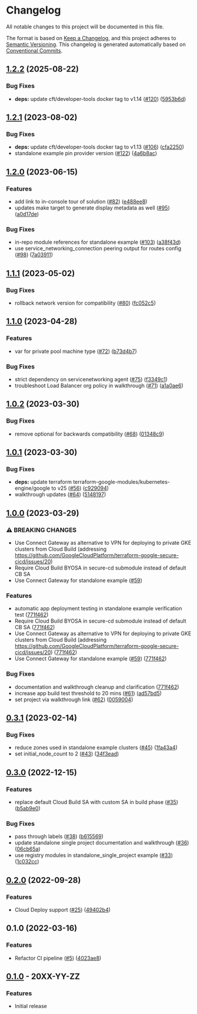 # Changelog

All notable changes to this project will be documented in this file.

The format is based on
[Keep a Changelog](https://keepachangelog.com/en/1.0.0/),
and this project adheres to
[Semantic Versioning](https://semver.org/spec/v2.0.0.html).
This changelog is generated automatically based on [Conventional Commits](https://www.conventionalcommits.org/en/v1.0.0/).

## [1.2.2](https://github.com/GoogleCloudPlatform/terraform-google-secure-cicd/compare/v1.2.1...v1.2.2) (2025-08-22)


### Bug Fixes

* **deps:** update cft/developer-tools docker tag to v1.14 ([#120](https://github.com/GoogleCloudPlatform/terraform-google-secure-cicd/issues/120)) ([5953b6d](https://github.com/GoogleCloudPlatform/terraform-google-secure-cicd/commit/5953b6d0a54d95363a9a854d96763472b51752ba))

## [1.2.1](https://github.com/GoogleCloudPlatform/terraform-google-secure-cicd/compare/v1.2.0...v1.2.1) (2023-08-02)


### Bug Fixes

* **deps:** update cft/developer-tools docker tag to v1.13 ([#106](https://github.com/GoogleCloudPlatform/terraform-google-secure-cicd/issues/106)) ([cfa2250](https://github.com/GoogleCloudPlatform/terraform-google-secure-cicd/commit/cfa22506c6af0c7df4c33ac6f073298248dc4dbd))
* standalone example pin provider version ([#122](https://github.com/GoogleCloudPlatform/terraform-google-secure-cicd/issues/122)) ([4a6b8ac](https://github.com/GoogleCloudPlatform/terraform-google-secure-cicd/commit/4a6b8ac7969954986fbf97c31e74ab25e92ced75))

## [1.2.0](https://github.com/GoogleCloudPlatform/terraform-google-secure-cicd/compare/v1.1.1...v1.2.0) (2023-06-15)


### Features

* add link to in-console tour of solution ([#82](https://github.com/GoogleCloudPlatform/terraform-google-secure-cicd/issues/82)) ([e488ee8](https://github.com/GoogleCloudPlatform/terraform-google-secure-cicd/commit/e488ee80b315dfd1d4786c735638d449901949b5))
* updates make target to generate display metadata as well ([#95](https://github.com/GoogleCloudPlatform/terraform-google-secure-cicd/issues/95)) ([a0d17de](https://github.com/GoogleCloudPlatform/terraform-google-secure-cicd/commit/a0d17de25648890d3104c2a32d7293a8d6114cc1))


### Bug Fixes

* in-repo module references for standalone example ([#103](https://github.com/GoogleCloudPlatform/terraform-google-secure-cicd/issues/103)) ([a38f43d](https://github.com/GoogleCloudPlatform/terraform-google-secure-cicd/commit/a38f43d01fb838abcbc48d7e1e9492635ca42f43))
* use service_networking_connection peering output for routes config ([#98](https://github.com/GoogleCloudPlatform/terraform-google-secure-cicd/issues/98)) ([7a03911](https://github.com/GoogleCloudPlatform/terraform-google-secure-cicd/commit/7a03911abc19c16579bf0e2c68bee347eece0f1f))

## [1.1.1](https://github.com/GoogleCloudPlatform/terraform-google-secure-cicd/compare/v1.1.0...v1.1.1) (2023-05-02)


### Bug Fixes

* rollback network version for compatibility ([#80](https://github.com/GoogleCloudPlatform/terraform-google-secure-cicd/issues/80)) ([fc052c5](https://github.com/GoogleCloudPlatform/terraform-google-secure-cicd/commit/fc052c578d43b9ac8d3163e6b5c8350712d45ec7))

## [1.1.0](https://github.com/GoogleCloudPlatform/terraform-google-secure-cicd/compare/v1.0.2...v1.1.0) (2023-04-28)


### Features

* var for private pool machine type ([#72](https://github.com/GoogleCloudPlatform/terraform-google-secure-cicd/issues/72)) ([b73d4b7](https://github.com/GoogleCloudPlatform/terraform-google-secure-cicd/commit/b73d4b783b68348c344c17569fb99b61d9422c55))


### Bug Fixes

* strict dependency on servicenetworking agent ([#75](https://github.com/GoogleCloudPlatform/terraform-google-secure-cicd/issues/75)) ([f3349c1](https://github.com/GoogleCloudPlatform/terraform-google-secure-cicd/commit/f3349c1b9dd43c5658cd43c6afb88c7dfa578bad))
* troubleshoot Load Balancer org policy in walkthrough ([#71](https://github.com/GoogleCloudPlatform/terraform-google-secure-cicd/issues/71)) ([a1a0ae6](https://github.com/GoogleCloudPlatform/terraform-google-secure-cicd/commit/a1a0ae66a84482ddc3322db2ba2f5b93b7b90f46))

## [1.0.2](https://github.com/GoogleCloudPlatform/terraform-google-secure-cicd/compare/v1.0.1...v1.0.2) (2023-03-30)


### Bug Fixes

* remove optional for backwards compatibility ([#68](https://github.com/GoogleCloudPlatform/terraform-google-secure-cicd/issues/68)) ([01348c9](https://github.com/GoogleCloudPlatform/terraform-google-secure-cicd/commit/01348c9c145252b6bb040c39cb3104db7965e884))

## [1.0.1](https://github.com/GoogleCloudPlatform/terraform-google-secure-cicd/compare/v1.0.0...v1.0.1) (2023-03-30)


### Bug Fixes

* **deps:** update terraform terraform-google-modules/kubernetes-engine/google to v25 ([#56](https://github.com/GoogleCloudPlatform/terraform-google-secure-cicd/issues/56)) ([c929094](https://github.com/GoogleCloudPlatform/terraform-google-secure-cicd/commit/c92909422ac235363b7b6d4c49e28b9ce282211f))
* walkthrough updates ([#64](https://github.com/GoogleCloudPlatform/terraform-google-secure-cicd/issues/64)) ([5148197](https://github.com/GoogleCloudPlatform/terraform-google-secure-cicd/commit/5148197fcd19b95690f93db76001a9215866ee72))

## [1.0.0](https://github.com/GoogleCloudPlatform/terraform-google-secure-cicd/compare/v0.3.1...v1.0.0) (2023-03-29)


### ⚠ BREAKING CHANGES

* Use Connect Gateway as alternative to VPN for deploying to private GKE clusters from Cloud Build (addressing https://github.com/GoogleCloudPlatform/terraform-google-secure-cicd/issues/20)
* Require Cloud Build BYOSA in secure-cd submodule instead of default CB SA
* Use Connect Gateway for standalone example ([#59](https://github.com/GoogleCloudPlatform/terraform-google-secure-cicd/issues/59))

### Features

* automatic app deployment testing in standalone example verification test ([771f462](https://github.com/GoogleCloudPlatform/terraform-google-secure-cicd/commit/771f462ca788d02a284fbaf58dc2cd4072b355a2))
* Require Cloud Build BYOSA in secure-cd submodule instead of default CB SA ([771f462](https://github.com/GoogleCloudPlatform/terraform-google-secure-cicd/commit/771f462ca788d02a284fbaf58dc2cd4072b355a2))
* Use Connect Gateway as alternative to VPN for deploying to private GKE clusters from Cloud Build (addressing https://github.com/GoogleCloudPlatform/terraform-google-secure-cicd/issues/20) ([771f462](https://github.com/GoogleCloudPlatform/terraform-google-secure-cicd/commit/771f462ca788d02a284fbaf58dc2cd4072b355a2))
* Use Connect Gateway for standalone example ([#59](https://github.com/GoogleCloudPlatform/terraform-google-secure-cicd/issues/59)) ([771f462](https://github.com/GoogleCloudPlatform/terraform-google-secure-cicd/commit/771f462ca788d02a284fbaf58dc2cd4072b355a2))


### Bug Fixes

* documentation and walkthrough cleanup and clarification ([771f462](https://github.com/GoogleCloudPlatform/terraform-google-secure-cicd/commit/771f462ca788d02a284fbaf58dc2cd4072b355a2))
* increase app build test threshold to 20 mins ([#61](https://github.com/GoogleCloudPlatform/terraform-google-secure-cicd/issues/61)) ([ad57bd5](https://github.com/GoogleCloudPlatform/terraform-google-secure-cicd/commit/ad57bd5d87d588ab9341ddf7b8d7983dca4b70f0))
* set project via walkthrough link ([#62](https://github.com/GoogleCloudPlatform/terraform-google-secure-cicd/issues/62)) ([0059004](https://github.com/GoogleCloudPlatform/terraform-google-secure-cicd/commit/0059004aa17a9badca13d33ec15be875eb010a39))

## [0.3.1](https://github.com/GoogleCloudPlatform/terraform-google-secure-cicd/compare/v0.3.0...v0.3.1) (2023-02-14)


### Bug Fixes

* reduce zones used in standalone example clusters ([#45](https://github.com/GoogleCloudPlatform/terraform-google-secure-cicd/issues/45)) ([1fa43a4](https://github.com/GoogleCloudPlatform/terraform-google-secure-cicd/commit/1fa43a46d2a3ed4fd86c30b65f75df7ddeb4cbab))
* set initial_node_count to 2 ([#43](https://github.com/GoogleCloudPlatform/terraform-google-secure-cicd/issues/43)) ([34f3ead](https://github.com/GoogleCloudPlatform/terraform-google-secure-cicd/commit/34f3ead0b533e9a8c340f51b1dd7e2ad92808cbd))

## [0.3.0](https://github.com/GoogleCloudPlatform/terraform-google-secure-cicd/compare/v0.2.0...v0.3.0) (2022-12-15)


### Features

* replace default Cloud Build SA with custom SA in build phase ([#35](https://github.com/GoogleCloudPlatform/terraform-google-secure-cicd/issues/35)) ([b5ab9e0](https://github.com/GoogleCloudPlatform/terraform-google-secure-cicd/commit/b5ab9e024b901726df06a3539fa29e49e023f4e5))


### Bug Fixes

* pass through labels ([#38](https://github.com/GoogleCloudPlatform/terraform-google-secure-cicd/issues/38)) ([b615569](https://github.com/GoogleCloudPlatform/terraform-google-secure-cicd/commit/b615569d4334f80b7836bf8b5aabae7be2d9a76d))
* update standalone single project documentation and walkthrough ([#36](https://github.com/GoogleCloudPlatform/terraform-google-secure-cicd/issues/36)) ([06cb65a](https://github.com/GoogleCloudPlatform/terraform-google-secure-cicd/commit/06cb65aa994656b5decbb88671bc5cbbade51ab4))
* use registry modules in standalone_single_project example ([#33](https://github.com/GoogleCloudPlatform/terraform-google-secure-cicd/issues/33)) ([1c032cc](https://github.com/GoogleCloudPlatform/terraform-google-secure-cicd/commit/1c032ccd6954e4d8e8c584efd296f95b5a06e799))

## [0.2.0](https://github.com/GoogleCloudPlatform/terraform-google-secure-cicd/compare/v0.1.0...v0.2.0) (2022-09-28)


### Features

* Cloud Deploy support ([#25](https://github.com/GoogleCloudPlatform/terraform-google-secure-cicd/issues/25)) ([49402b4](https://github.com/GoogleCloudPlatform/terraform-google-secure-cicd/commit/49402b46010b20e3afcaeec200cc2b64db409d01))

## 0.1.0 (2022-03-16)


### Features

* Refactor CI pipeline ([#5](https://github.com/GoogleCloudPlatform/terraform-google-secure-cicd/issues/5)) ([4023ae8](https://github.com/GoogleCloudPlatform/terraform-google-secure-cicd/commit/4023ae8aa9f36d8b881f8f655eed25dd547b19cf))

## [0.1.0](https://github.com/terraform-google-modules/terraform-google-secure-cicd/releases/tag/v0.1.0) - 20XX-YY-ZZ

### Features

- Initial release

[0.1.0]: https://github.com/terraform-google-modules/terraform-google-secure-cicd/releases/tag/v0.1.0

